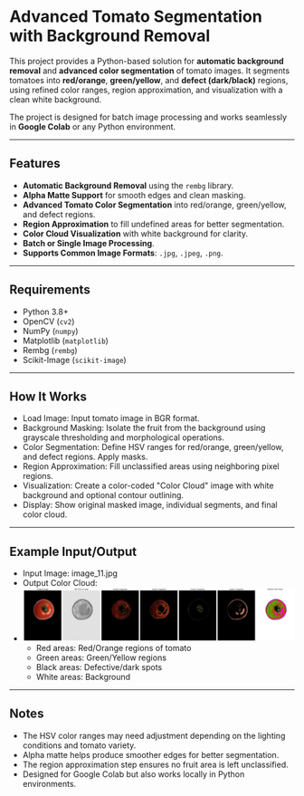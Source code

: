 # Advanced Tomato Segmentation with Background Removal

This project provides a Python-based solution for **automatic background removal** and **advanced color segmentation** of tomato images. It segments tomatoes into **red/orange**, **green/yellow**, and **defect (dark/black)** regions, using refined color ranges, region approximation, and visualization with a clean white background.

The project is designed for batch image processing and works seamlessly in **Google Colab** or any Python environment.

---

## Features

- **Automatic Background Removal** using the `rembg` library.
- **Alpha Matte Support** for smooth edges and clean masking.
- **Advanced Tomato Color Segmentation** into red/orange, green/yellow, and defect regions.
- **Region Approximation** to fill undefined areas for better segmentation.
- **Color Cloud Visualization** with white background for clarity.
- **Batch or Single Image Processing**.
- **Supports Common Image Formats**: `.jpg`, `.jpeg`, `.png`.

---

## Requirements

- Python 3.8+
- OpenCV (`cv2`)
- NumPy (`numpy`)
- Matplotlib (`matplotlib`)
- Rembg (`rembg`)
- Scikit-Image (`scikit-image`)
  
---

## How It Works
- Load Image: Input tomato image in BGR format.
- Background Masking: Isolate the fruit from the background using grayscale thresholding and morphological operations.
- Color Segmentation: Define HSV ranges for red/orange, green/yellow, and defect regions. Apply masks.
- Region Approximation: Fill unclassified areas using neighboring pixel regions.
- Visualization: Create a color-coded "Color Cloud" image with white background and optional contour outlining.
- Display: Show original masked image, individual segments, and final color cloud.

---

## Example Input/Output
- Input Image: image_11.jpg
- Output Color Cloud:
- ![Sample Output](Output.png)
  - Red areas: Red/Orange regions of tomato
  - Green areas: Green/Yellow regions
  - Black areas: Defective/dark spots
  - White areas: Background

---

## Notes
- The HSV color ranges may need adjustment depending on the lighting conditions and tomato variety.
- Alpha matte helps produce smoother edges for better segmentation.
- The region approximation step ensures no fruit area is left unclassified.
- Designed for Google Colab but also works locally in Python environments.
